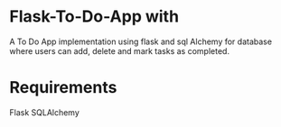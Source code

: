 # Flask-To-Do-App with
A To Do App implementation using flask and sql Alchemy for database where users can add, delete and mark tasks as completed.

# Requirements
Flask
SQLAlchemy

